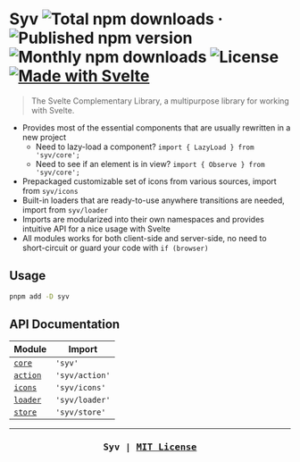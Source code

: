 # Syv ![Total npm downloads](https://img.shields.io/npm/dt/syv) &middot; ![Published npm version](https://img.shields.io/npm/v/syv) ![Monthly npm downloads](https://img.shields.io/npm/dm/syv) ![License](https://img.shields.io/github/license/ignatiusmb/syv) [![Made with Svelte](https://img.shields.io/badge/made%20with-Svelte-ff3e00)](https://svelte.dev/)

> The Svelte Complementary Library, a multipurpose library for working with Svelte.

- Provides most of the essential components that are usually rewritten in a new project
  - Need to lazy-load a component? `import { LazyLoad } from 'syv/core';`
  - Need to see if an element is in view? `import { Observe } from 'syv/core';`
- Prepackaged customizable set of icons from various sources, import from `syv/icons`
- Built-in loaders that are ready-to-use anywhere transitions are needed, import from `syv/loader`
- Imports are modularized into their own namespaces and provides intuitive API for a nice usage with Svelte
- All modules works for both client-side and server-side, no need to short-circuit or guard your code with `if (browser)`

## Usage

```bash
pnpm add -D syv
```

## API Documentation

| Module                      | Import         |
| --------------------------- | -------------- |
| [`core`](/src/lib/core)     | `'syv'`        |
| [`action`](/src/lib/api)    | `'syv/action'` |
| [`icons`](/src/lib/icons)   | `'syv/icons'`  |
| [`loader`](/src/lib/loader) | `'syv/loader'` |
| [`store`](/src/lib/store)   | `'syv/store'`  |

***

<h3 align="center"><pre>Syv | <a href="LICENSE">MIT License</a></pre></h3>
